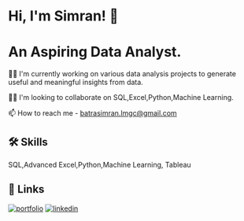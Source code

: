 
# Hi, I'm Simran! 👋

# An Aspiring Data Analyst.




👩‍💻 I'm currently working on various data analysis projects to generate useful and meaningful insights from data.



👯‍♀️ I'm looking to collaborate on SQL,Excel,Python,Machine Learning.





📫 How to reach me - batrasimran.lmgc@gmail.com




## 🛠 Skills
SQL,Advanced Excel,Python,Machine Learning, Tableau


## 🔗 Links
[![portfolio](https://img.shields.io/badge/my_portfolio-000?style=for-the-badge&logo=ko-fi&logoColor=white)](https://simranbatra.carrd.co/)
[![linkedin](https://img.shields.io/badge/linkedin-0A66C2?style=for-the-badge&logo=linkedin&logoColor=white)](https://www.linkedin.com/in/simran-b-54bbb9b0/)


